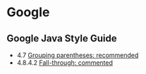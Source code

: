 # Google
## Google Java Style Guide
* 4.7 [Grouping parentheses: recommended](https://google.github.io/styleguide/javaguide.html#s4.7-grouping-parentheses)
* 4.8.4.2 [Fall-through: commented](https://google.github.io/styleguide/javaguide.html#s4.8.4.2-switch-fall-through)
